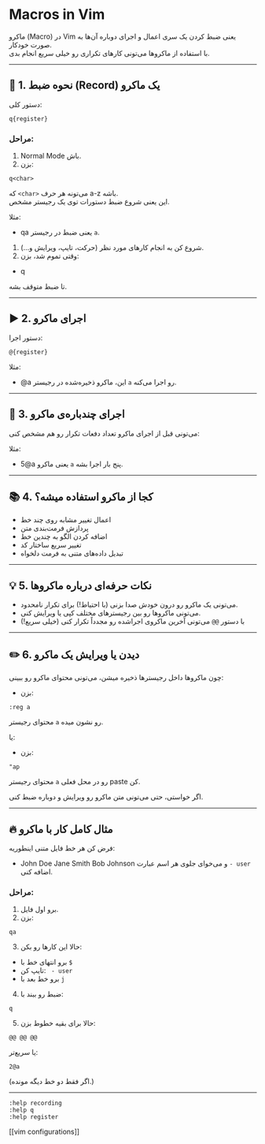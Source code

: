 
# Macros in Vim

ماکرو (Macro) در Vim یعنی ضبط کردن یک سری اعمال و اجرای دوباره آن‌ها به صورت خودکار.  
با استفاده از ماکروها می‌تونی کارهای تکراری رو خیلی سریع انجام بدی.

---

## 🎥 1. نحوه ضبط (Record) یک ماکرو

دستور کلی:
```
q{register}
```


### مراحل:

1. Normal Mode باش.
2. بزن:
```
q<char>
```

که `<char>` می‌تونه هر حرف a-z باشه.  
این یعنی شروع ضبط دستورات توی یک رجیستر مشخص.

مثلا:
- qa
یعنی ضبط در رجیستر `a`.

1. شروع کن به انجام کارهای مورد نظر (حرکت، تایپ، ویرایش و...).
2. وقتی تموم شد، بزن:
- q

تا ضبط متوقف بشه.

---

## ▶️ 2. اجرای ماکرو

دستور اجرا:
```
@{register}
```

مثلا:

- @a
این، ماکرو ذخیره‌شده در رجیستر `a` رو اجرا می‌کنه.

---

## 🔁 3. اجرای چندباره‌ی ماکرو

می‌تونی قبل از اجرای ماکرو تعداد دفعات تکرار رو هم مشخص کنی:

مثلا:
- 5@a
یعنی ماکرو `a` پنج بار اجرا بشه.

---

## 📚 4. کجا از ماکرو استفاده میشه؟

- اعمال تغییر مشابه روی چند خط
- پردازش فرمت‌بندی متن
- اضافه کردن الگو به چندین خط
- تغییر سریع ساختار کد
- تبدیل داده‌های متنی به فرمت دلخواه

---

## 💡 5. نکات حرفه‌ای درباره ماکروها

- می‌تونی یک ماکرو رو درون خودش صدا بزنی (با احتیاط!) برای تکرار نامحدود.
- می‌تونی ماکروها رو بین رجیسترهای مختلف کپی یا ویرایش کنی.
- با دستور `@@` می‌تونی آخرین ماکروی اجراشده رو مجدداً تکرار کنی (خیلی سریع!)

---

## ✏️ 6. دیدن یا ویرایش یک ماکرو

چون ماکروها داخل رجیسترها ذخیره میشن، می‌تونی محتوای ماکرو رو ببینی:

- بزن:
```
:reg a
```

محتوای رجیستر `a` رو نشون میده.

یا:
- بزن:
```
"ap
```

محتوای رجیستر `a` رو در محل فعلی paste کن.

اگر خواستی، حتی می‌تونی متن ماکرو رو ویرایش و دوباره ضبط کنی.

---

## 🔥 مثال کامل کار با ماکرو

فرض کن هر خط فایل متنی اینطوریه:
- John Doe Jane Smith Bob Johnson
و می‌خوای جلوی هر اسم عبارت `- user` اضافه کنی.

### مراحل:

1. برو اول فایل.
2. بزن:
```
qa
```
3. حالا این کارها رو بکن:
- برو انتهای خط با `$`
- تایپ کن: ` - user`
- برو خط بعد با `j`
4. ضبط رو ببند با:
```
q
```
5. حالا برای بقیه خطوط بزن:
```
@@ @@ @@
```

یا سریع‌تر:
```
2@a
```
(اگر فقط دو خط دیگه مونده.)

---

```
:help recording 
:help q 
:help register
```


[[vim configurations]]